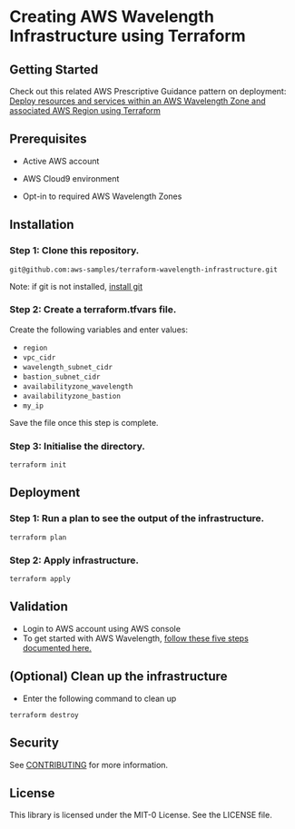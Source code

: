 # Creating AWS Wavelength Infrastructure using Terraform

## Getting Started

Check out this related AWS Prescriptive Guidance pattern on deployment: [Deploy resources and services within an AWS Wavelength Zone and associated AWS Region using Terraform](https://apg-library.amazonaws.com/content-viewer/author/8c507de1-208c-4563-bb58-52388ab2fa6d)

## Prerequisites

* Active AWS account

* AWS Cloud9 environment

* Opt-in to required AWS Wavelength Zones

## Installation

### Step 1: Clone this repository.
```
git@github.com:aws-samples/terraform-wavelength-infrastructure.git
```
Note: if git is not installed, [install git](https://git-scm.com/book/en/v2/Getting-Started-Installing-Git)

### Step 2: Create a terraform.tfvars file.
Create the following variables and enter values:
* `region`
* `vpc_cidr`
* `wavelength_subnet_cidr`
* `bastion_subnet_cidr`
* `availabilityzone_wavelength`
* `availabilityzone_bastion`
* `my_ip`

Save the file once this step is complete.


### Step 3: Initialise the directory.
```
terraform init
```
## Deployment

### Step 1: Run a plan to see the output of the infrastructure.
```
terraform plan
```

### Step 2: Apply infrastructure.
```
terraform apply
```

## Validation
* Login to AWS account using AWS console
* To get started with AWS Wavelength, [follow these five steps documented here.](https://aws.amazon.com/wavelength/getting-started/)

## (Optional) Clean up the infrastructure 
* Enter the following command to clean up
```
terraform destroy
```

## Security

See [CONTRIBUTING](CONTRIBUTING.md#security-issue-notifications) for more information.

## License

This library is licensed under the MIT-0 License. See the LICENSE file.

